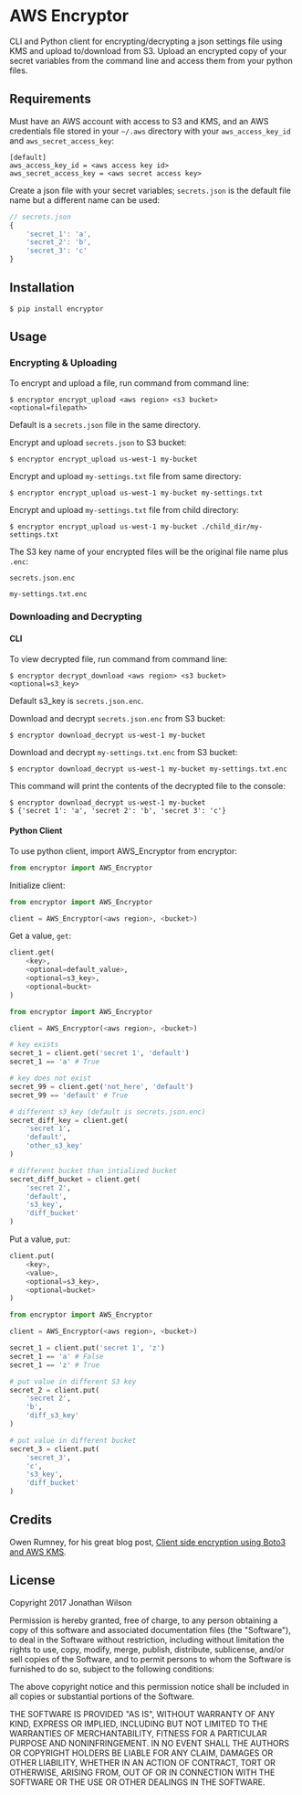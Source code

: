 # AWS Encryptor
CLI and Python client for encrypting/decrypting a json settings file using KMS and upload to/download from S3.  Upload an encrypted copy of your secret variables from the command line and access them from your python files.
## Requirements
Must have an AWS account with access to S3 and KMS, and an AWS credentials file stored in your `~/.aws` directory with your `aws_access_key_id` and `aws_secret_access_key`:

```shell
[default]
aws_access_key_id = <aws access key id>
aws_secret_access_key = <aws secret access key>
```

Create a json file with your secret variables; `secrets.json` is the default file name but a different name can be used:

```javascript
// secrets.json
{ 
    'secret_1': 'a',
    'secret_2': 'b',
    'secret_3': 'c'
}
```
## Installation
```shell
$ pip install encryptor
```
## Usage
### Encrypting & Uploading
To encrypt and upload a file, run command from command line:

```shell
$ encryptor encrypt_upload <aws region> <s3 bucket> <optional=filepath>
```

Default is a `secrets.json` file in the same directory.

Encrypt and upload `secrets.json` to S3 bucket:

```shell
$ encryptor encrypt_upload us-west-1 my-bucket
```

Encrypt and upload `my-settings.txt` file from same directory:

```shell
$ encryptor encrypt_upload us-west-1 my-bucket my-settings.txt
```
Encrypt and upload `my-settings.txt` file from child directory:

```shell
$ encryptor encrypt_upload us-west-1 my-bucket ./child_dir/my-settings.txt
```

The S3 key name of your encrypted files will be the original file name plus `.enc`:

`secrets.json.enc`

`my-settings.txt.enc`

### Downloading and Decrypting
#### CLI
To view decrypted file, run command from command line:

```shell
$ encryptor decrypt_download <aws region> <s3 bucket> <optional=s3_key>
```
Default s3_key is `secrets.json.enc`.

Download and decrypt `secrets.json.enc` from S3 bucket:

```shell
$ encryptor download_decrypt us-west-1 my-bucket
```

Download and decrypt `my-settings.txt.enc` from S3 bucket:

```shell
$ encryptor download_decrypt us-west-1 my-bucket my-settings.txt.enc
```
This command will print the contents of the decrypted file to the console:

```shell
$ encryptor download_decrypt us-west-1 my-bucket
$ {'secret 1': 'a', 'secret 2': 'b', 'secret 3': 'c'}
```
#### Python Client
To use python client, import AWS_Encryptor from encryptor:

```python
from encryptor import AWS_Encryptor
```
Initialize client:

```python
from encryptor import AWS_Encryptor

client = AWS_Encryptor(<aws region>, <bucket>)
```
Get a value, `get`:

```python
client.get(
    <key>,
    <optional=default_value>,
    <optional=s3_key>, 
    <optional=buckt>
)
```

```python
from encryptor import AWS_Encryptor

client = AWS_Encryptor(<aws region>, <bucket>)

# key exists
secret_1 = client.get('secret 1', 'default')
secret_1 == 'a' # True

# key does not exist
secret_99 = client.get('not_here', 'default')
secret_99 == 'default' # True

# different s3_key (default is secrets.json.enc)
secret_diff_key = client.get(
    'secret 1',
    'default',
    'other_s3_key'
)

# different bucket than intialized bucket
secret_diff_bucket = client.get(
    'secret 2',
    'default',
    's3_key',
    'diff_bucket'
)
```
Put a value, `put`:

```python
client.put(
    <key>,
    <value>,
    <optional=s3_key>,
    <optional=bucket>
)
```

```python
from encryptor import AWS_Encryptor

client = AWS_Encryptor(<aws region>, <bucket>)

secret_1 = client.put('secret 1', 'z')
secret_1 == 'a' # False
secret_1 == 'z' # True

# put value in different S3 key
secret_2 = client.put(
    'secret 2',
    'b',
    'diff_s3_key'
)

# put value in different bucket
secret_3 = client.put(
    'secret_3',
    'c',
    's3_key',
    'diff_bucket'
)
```

## Credits
Owen Rumney, for his great blog post, [Client side encryption using Boto3 and AWS KMS](http://www.owenrumney.co.uk/2015/01/06/Boto3-client-side-encryption-using-KMS.html).
## License
Copyright 2017 Jonathan Wilson

Permission is hereby granted, free of charge, to any person obtaining a copy of this software and associated documentation files (the "Software"), to deal in the Software without restriction, including without limitation the rights to use, copy, modify, merge, publish, distribute, sublicense, and/or sell copies of the Software, and to permit persons to whom the Software is furnished to do so, subject to the following conditions:

The above copyright notice and this permission notice shall be included in all copies or substantial portions of the Software.

THE SOFTWARE IS PROVIDED "AS IS", WITHOUT WARRANTY OF ANY KIND, EXPRESS OR IMPLIED, INCLUDING BUT NOT LIMITED TO THE WARRANTIES OF MERCHANTABILITY, FITNESS FOR A PARTICULAR PURPOSE AND NONINFRINGEMENT. IN NO EVENT SHALL THE AUTHORS OR COPYRIGHT HOLDERS BE LIABLE FOR ANY CLAIM, DAMAGES OR OTHER LIABILITY, WHETHER IN AN ACTION OF CONTRACT, TORT OR OTHERWISE, ARISING FROM, OUT OF OR IN CONNECTION WITH THE SOFTWARE OR THE USE OR OTHER DEALINGS IN THE SOFTWARE.